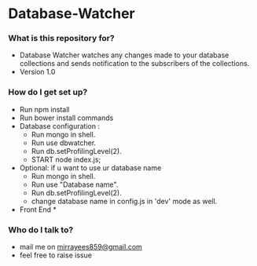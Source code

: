 # Database-Watcher

### What is this repository for? ###

* Database Watcher watches any changes made to your database collections and sends notification to the subscribers of the collections.
* Version 1.0

### How do I get set up? ###

* Run npm install 
* Run bower install commands
* Database configuration : 
    * Run mongo in shell.
    * Run use dbwatcher. 
    * Run db.setProfilingLevel(2).
    * START node index.js;
* Optional: if u want to use ur database name 
    * Run mongo in shell.
    * Run use "Database name". 
    * Run db.setProfilingLevel(2).
    * change database name in config.js in 'dev' mode as well.
* Front End 
   *

### Who do I talk to? ###

* mail me on mirrayees859@gmail.com
* feel free to raise issue
